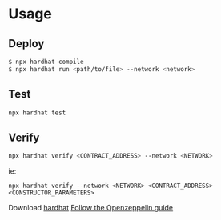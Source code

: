 # Usage

## Deploy

```sh
$ npx hardhat compile
$ npx hardhat run <path/to/file> --network <network>
```

## Test

```sh
npx hardhat test
```

## Verify

```sh
npx hardhat verify <CONTRACT_ADDRESS> --network <NETWORK>
```
ie:
```
npx hardhat verify --network <NETWORK> <CONTRACT_ADDRESS> <CONSTRUCTOR_PARAMETERS>
```

Download [hardhat](https://hardhat.org/)
[Follow the Openzeppelin guide](https://forum.openzeppelin.com/t/openzeppelin-upgrades-step-by-step-tutorial-for-hardhat/3580)
